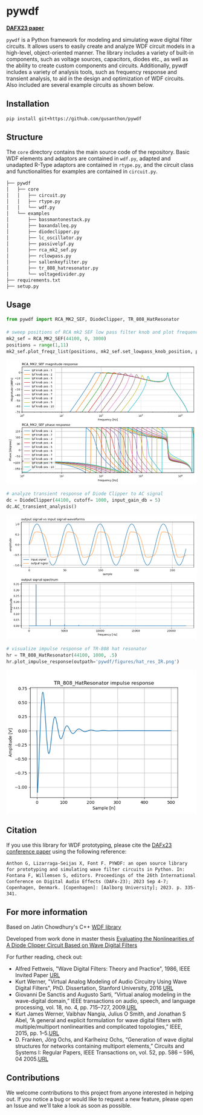 # pywdf
[**DAFX23 paper**](https://repositori.upf.edu/handle/10230/57903)

<code>pywdf</code> is a Python framework for modeling and simulating wave digital filter circuits. It allows users to easily create and analyze WDF circuit models in a high-level, object-oriented manner. The library includes a variety of built-in components, such as voltage sources, capacitors, diodes etc., as well as the ability to create custom components and circuits. Additionally, pywdf includes a variety of analysis tools, such as frequency response and transient analysis, to aid in the design and optimization of WDF circuits. Also included are several example circuits as shown below. 

## Installation
```
pip install git+https://github.com/gusanthon/pywdf
```

## Structure
The <code>core</code> directory contains the main source code of the repository. Basic WDF elements and adaptors are contained in <code>wdf.py</code>, adapted and unadapted R-Type adaptors are contained in <code>rtype.py</code>, and the circuit class and functionalities for examples are contained in <code>circuit.py</code>.
```
├── pywdf
│   ├── core
│   │   ├── circuit.py
│   │   ├── rtype.py
│   │   └── wdf.py
│   └── examples
│       ├── bassmantonestack.py
│       ├── baxandalleq.py
│       ├── diodeclipper.py
│       ├── lc_oscillator.py
│       ├── passivelpf.py
│       ├── rca_mk2_sef.py
│       ├── rclowpass.py
│       ├── sallenkeyfilter.py
│       ├── tr_808_hatresonator.py
│       └── voltagedivider.py
├── requirements.txt
├── setup.py
```

## Usage

```python
from pywdf import RCA_MK2_SEF, DiodeClipper, TR_808_HatResonator

# sweep positions of RCA mk2 SEF low pass filter knob and plot frequency responses
mk2_sef = RCA_MK2_SEF(44100, 0, 3000)
positions = range(1,11)
mk2_sef.plot_freqz_list(positions, mk2_sef.set_lowpass_knob_position, param_label = 'lpf knob pos')
```
![RCA MK2 SEF LPF knob positions](pywdf/figures/mk2_sef_lpf_knob.png)

```python
# analyze transient response of Diode Clipper to AC signal
dc = DiodeClipper(44100, cutoff= 1000, input_gain_db = 5)
dc.AC_transient_analysis()
```
![Diode Clipper AC Transient analysis](pywdf/figures/diode_clipper_transient_anal.png)

```python
# visualize impulse response of TR-808 hat resonator
hr = TR_808_HatResonator(44100, 1000, .5)
hr.plot_impulse_response(outpath='pywdf/figures/hat_res_IR.png')
```
![TR 808 Hat Resonator Impulse Response](pywdf/figures/hat_res_IR.png)


## Citation
If you use this library for WDF prototyping, please cite the [DAFx23 conference paper](https://repositori.upf.edu/handle/10230/57903) using the following reference:
```
Anthon G, Lizarraga-Seijas X, Font F. PYWDF: an open source library for prototyping and simulating wave filter circuits in Python. In: Fontana F, Willemsen S, editors. Proceedings of the 26th International Conference on Digital Audio Effects (DAFx-23); 2023 Sep 4-7; Copenhagen, Denmark. [Copenhagen]: [Aalborg University]; 2023. p. 335-341.
```

## For more information

Based on Jatin Chowdhury's C++ [WDF library](https://github.com/Chowdhury-DSP/chowdsp_wdf)  

Developed from work done in master thesis [Evaluating the Nonlinearities of A Diode Clipper Circuit Based on Wave Digital Filters](https://zenodo.org/record/7116075) 

For further reading, check out:

- Alfred Fettweis, "Wave Digital Filters: Theory and Practice", 1986, IEEE Invited Paper [URL](https://ieeexplore.ieee.org/stamp/stamp.jsp?arnumber=1457726)  
- Kurt Werner, "Virtual Analog Modeling of Audio Circuitry Using Wave Digital Filters", PhD. Dissertation, Stanford University, 2016 [URL](https://stacks.stanford.edu/file/druid:jy057cz8322/KurtJamesWernerDissertation-augmented.pdf)  
- Giovanni De Sanctis and Augusto Sarti, “Virtual analog modeling in the wave-digital domain,” IEEE transactions on audio, speech, and language processing, vol. 18, no. 4, pp. 715–727, 2009.[URL](https://ieeexplore.ieee.org/abstract/document/5276845)
- Kurt James Werner, Vaibhav Nangia, Julius O Smith, and Jonathan S Abel, “A general and explicit formulation for wave digital filters with multiple/multiport nonlinearities and complicated topologies,” IEEE, 2015, pp. 1–5.[URL](https://ieeexplore.ieee.org/document/7336908)
- D. Franken, Jörg Ochs, and Karlheinz Ochs, “Generation of wave digital structures for networks containing multiport elements,” Circuits and Systems I: Regular Papers, IEEE Transactions on, vol. 52, pp. 586 – 596, 04 2005.[URL](https://www.researchgate.net/publication/4018571_Generation_of_wave_digital_structures_for_connection_networks_containing_ideal_transformers)


## Contributions
We welcome contributions to this project from anyone interested in helping out. If you notice a bug or would like to request a new feature, please open an Issue and we'll take a look as soon as possible.
